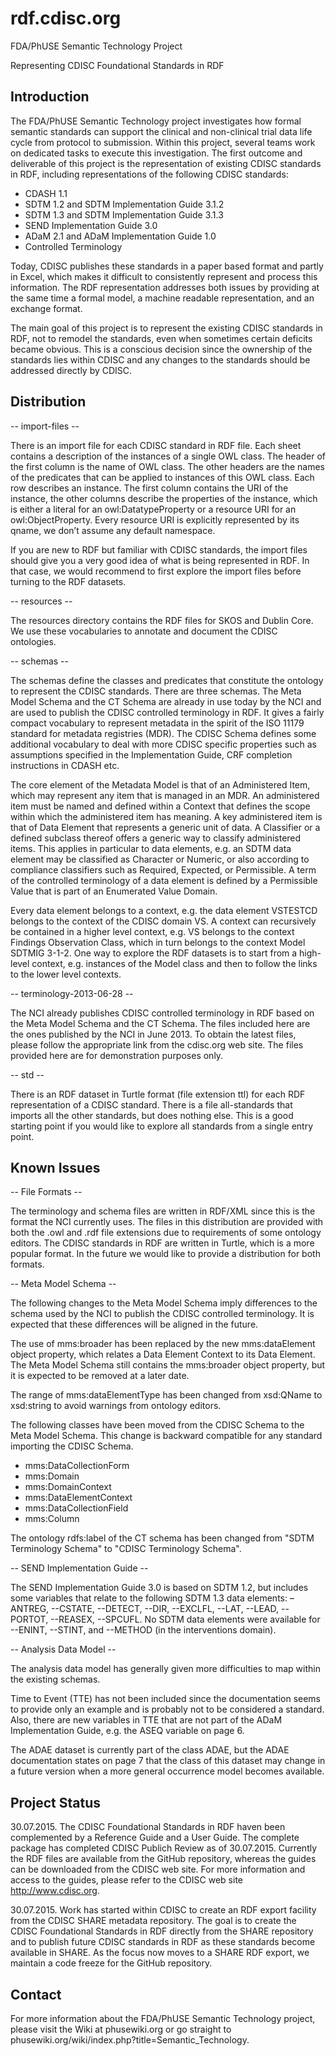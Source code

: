 rdf.cdisc.org
=============

FDA/PhUSE Semantic Technology Project

Representing CDISC Foundational Standards in RDF


Introduction
------------

The FDA/PhUSE Semantic Technology project investigates how formal semantic standards can support the clinical and non-clinical trial data life cycle from protocol to submission. Within this project, several teams work on dedicated tasks to execute this investigation. The first outcome and deliverable of this project is the representation of existing CDISC standards in RDF, including representations of the following CDISC standards:

  - CDASH 1.1
  - SDTM 1.2 and SDTM Implementation Guide 3.1.2
  - SDTM 1.3 and SDTM Implementation Guide 3.1.3
  - SEND Implementation Guide 3.0
  - ADaM 2.1 and ADaM Implementation Guide 1.0
  - Controlled Terminology
  
Today, CDISC publishes these standards in a paper based format and partly in Excel, which makes it difficult to consistently represent and process this information. The RDF representation addresses both issues by providing at the same time a formal model, a machine readable representation, and an exchange format.

The main goal of this project is to represent the existing CDISC standards in RDF, not to remodel the standards, even when sometimes certain deficits became obvious. This is a conscious decision since the ownership of the standards lies within CDISC and any changes to the standards should be addressed directly by CDISC.


Distribution
------------

-- import-files --

There is an import file for each CDISC standard in RDF file. Each sheet contains a description of the instances of a single OWL class. The header of the first column is the name of OWL class. The other headers are the names of the predicates that can be applied to instances of this OWL class. Each row describes an instance. The first column contains the URI of the instance, the other columns describe the properties of the instance, which is either a literal for an owl:DatatypeProperty or a resource URI for an owl:ObjectProperty. Every resource URI is explicitly represented by its qname, we don’t assume any default namespace.


If you are new to RDF but familiar with CDISC standards, the import files should give you a very good idea of what is being represented in RDF. In that case, we would recommend to first explore the import files before turning to the RDF datasets.

-- resources --

The resources directory contains the RDF files for SKOS and Dublin Core. We use these vocabularies to annotate and document the CDISC ontologies.

-- schemas --

The schemas define the classes and predicates that constitute the ontology to represent the CDISC standards. There are three schemas. The Meta Model Schema and the CT Schema are already in use today by the NCI and are used to publish the CDISC controlled terminology in RDF. It gives a fairly compact vocabulary to represent metadata in the spirit of the ISO 11179 standard for metadata registries (MDR). The CDISC Schema defines some additional vocabulary to deal with more CDISC specific properties such as assumptions specified in the Implementation Guide, CRF completion instructions in CDASH etc.

The core element of the Metadata Model is that of an Administered Item, which may represent any item that is managed in an MDR. An administered item must be named and defined within a Context that defines the scope within which the administered item has meaning. A key administered item is that of Data Element that represents a generic unit of data. A Classifier or a defined subclass thereof offers a generic way to classify administered items. This applies in particular to data elements, e.g. an SDTM data element may be classified as Character or Numeric, or also according to compliance classifiers such as Required, Expected, or Permissible. A term of the controlled terminology of a data element is defined by a Permissible Value that is part of an Enumerated Value Domain.

Every data element belongs to a context, e.g. the data element VSTESTCD belongs to the context of the CDISC domain VS. A context can recursively be contained in a higher level context, e.g. VS belongs to the context Findings Observation Class, which in turn belongs to the context Model SDTMIG 3-1-2. One way to explore the RDF datasets is to start from a high-level context, e.g. instances of the Model class and then to follow the links to the lower level contexts.

-- terminology-2013-06-28 --

The NCI already publishes CDISC controlled terminology in RDF based on the Meta Model Schema and the CT Schema. The files included here are the ones published by the NCI in June 2013. To obtain the latest files, please follow the appropriate link from the cdisc.org web site. The files provided here are for demonstration purposes only.

-- std --

There is an RDF dataset in Turtle format (file extension ttl) for each RDF representation of a CDISC standard. There is a file all-standards that imports all the other standards, but does nothing else. This is a good starting point if you would like to explore all standards from a single entry point.


Known Issues
------------

-- File Formats --

The terminology and schema files are written in RDF/XML since this is the format the NCI currently uses. The files in this distribution are provided with both the .owl and .rdf file extensions due to requirements of some ontology editors. The CDISC standards in RDF are written in Turtle, which is a more popular format. In the future we would like to provide a distribution for both formats.

-- Meta Model Schema --

The following changes to the Meta Model Schema imply differences to the schema used by the NCI to publish the CDISC controlled terminology. It is expected that these differences will be aligned in the future.

The use of mms:broader has been replaced by the new mms:dataElement object property, which relates a Data Element Context to its Data Element. The Meta Model Schema still contains the mms:broader object property, but it is expected to be removed at a later date.

The range of mms:dataElementType has been changed from xsd:QName to xsd:string to avoid warnings from ontology editors.

The following classes have been moved from the CDISC Schema to the Meta Model Schema. This change is backward compatible for any standard importing the CDISC Schema.

  - mms:DataCollectionForm
  - mms:Domain
  - mms:DomainContext
  - mms:DataElementContext
  - mms:DataCollectionField
  - mms:Column

The ontology rdfs:label of the CT schema has been changed from "SDTM Terminology Schema" to "CDISC Terminology Schema".

-- SEND Implementation Guide --

The SEND Implementation Guide 3.0 is based on SDTM 1.2, but includes some variables that relate to the following SDTM 1.3 data elements: –ANTREG, --CSTATE, --DETECT, --DIR, --EXCLFL, --LAT, --LEAD, --PORTOT, --REASEX, --SPCUFL. No SDTM data elements were available for --ENINT, --STINT, and --METHOD (in the interventions domain).

-- Analysis Data Model --

The analysis data model has generally given more difficulties to map within the existing schemas.

Time to Event (TTE) has not been included since the documentation seems to provide only an example and is probably not to be considered a standard. Also, there are new variables in TTE that are not part of the ADaM Implementation Guide, e.g. the ASEQ variable on page 6.

The ADAE dataset is currently part of the class ADAE, but the ADAE documentation states on page 7 that the class of this dataset may change in a future version when a more general occurrence model becomes available.


Project Status
--------------

30.07.2015. The CDISC Foundational Standards in RDF haven been complemented by a Reference Guide and a User Guide. The complete package has completed CDISC Publich Review as of 30.07.2015. Currently the RDF files are available from the GitHub repository, whereas the guides can be downloaded from the CDISC web site. For more information and access to the guides, please refer to the CDISC web site http://www.cdisc.org.

30.07.2015. Work has started within CDISC to create an RDF export facility from the CDISC SHARE metadata repository. The goal is to create the CDISC Foundational Standards in RDF directly from the SHARE repository and to publish future CDISC standards in RDF as these standards become available in SHARE. As the focus now moves to a SHARE RDF export, we maintain a code freeze for the GitHub repository.


Contact
-------

For more information about the FDA/PhUSE Semantic Technology project, please visit the Wiki at phusewiki.org or go straight to phusewiki.org/wiki/index.php?title=Semantic_Technology.


